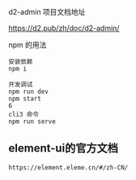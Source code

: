 d2-admin 项目文档地址

https://d2.pub/zh/doc/d2-admin/





npm 的用法

```
安装依赖
npm i

开发调试
npm run dev
npm start
6
cli3 命令
npm run serve
```



## element-ui的官方文档

```
https://element.eleme.cn/#/zh-CN/
```

